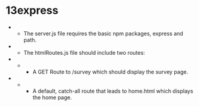 # 13express

* * The server.js file requires the basic npm packages, express and path.
* * The  htmlRoutes.js file should include two routes:

* * * A GET Route to /survey which should display the survey page.
* * * A default, catch-all route that leads to home.html which displays the home page.
